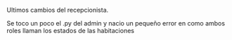 Ultimos cambios del recepcionista.

Se toco un poco el .py del admin y nacio un pequeño error en como ambos roles llaman los estados de las habitaciones